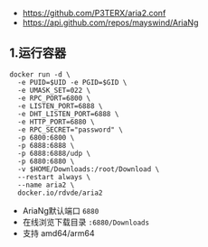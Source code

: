 - https://github.com/P3TERX/aria2.conf
- https://api.github.com/repos/mayswind/AriaNg
## 1.运行容器

```
docker run -d \
  -e PUID=$UID -e PGID=$GID \
  -e UMASK_SET=022 \
  -e RPC_PORT=6800 \
  -e LISTEN_PORT=6888 \
  -e DHT_LISTEN_PORT=6888 \
  -e HTTP_PORT=6880 \
  -e RPC_SECRET="password" \
  -p 6800:6800 \
  -p 6888:6888 \
  -p 6888:6888/udp \
  -p 6880:6880 \
  -v $HOME/Downloads:/root/Download \
  --restart always \
  --name aria2 \
  docker.io/rdvde/aria2
```

* AriaNg默认端口 `6880`
* 在线浏览下载目录 `:6880/Downloads`
* 支持 amd64/arm64